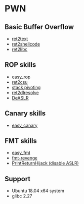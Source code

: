 # PWN 

## Basic Buffer Overflow

* [ret2text](https://github.com/qqgnoe466263/My-PWN-Life/tree/master/tutorial/ret2text)
* [ret2shellcode](https://github.com/qqgnoe466263/My-PWN-Life/tree/master/tutorial/ret2shellcode)
* [ret2libc](https://github.com/qqgnoe466263/My-PWN-Life/tree/master/tutorial/ret2libc)

## ROP skills

* [easy_rop](https://github.com/qqgnoe466263/My-PWN-Life/tree/master/tutorial/easy_rop)
* [ret2csu](https://github.com/qqgnoe466263/My-PWN-Life/tree/master/tutorial/ret2csu)
* [stack pivoting](https://github.com/qqgnoe466263/My-PWN-Life/tree/master/tutorial/stack_pivoting)
* [ret2dlresolve](https://github.com/qqgnoe466263/My-PWN-Life/tree/master/tutorial/retdlresolve)
* [DeASLR](https://github.com/qqgnoe466263/My-PWN-Life/tree/master/tutorial/deASLR)

## Canary skills

* [easy_canary](https://github.com/qqgnoe466263/My-PWN-Life/tree/master/tutorial/easy_cananry)

## FMT skills

* [easy_fmt](https://github.com/qqgnoe466263/My-PWN-Life/tree/master/tutorial/easy_fmt)
* [fmt-revenge](https://github.com/qqgnoe466263/My-PWN-Life/tree/master/tutorial/fmt-revenge)
* [PrintReturnHijack (disable ASLR)](https://github.com/qqgnoe466263/My-PWN-Life/tree/master/tutorial/PrintReturnHijack)

## Support
* Ubuntu 18.04 x64 system
* glibc 2.27
